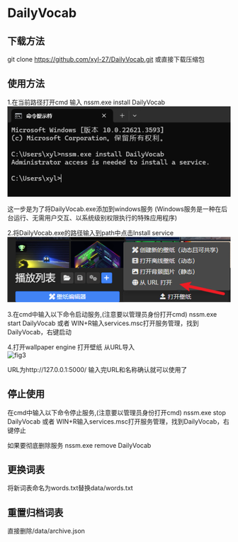 # DailyVocab

## 下载方法
git clone https://github.com/xyl-27/DailyVocab.git
或直接下载压缩包

## 使用方法
1.在当前路径打开cmd 输入
nssm.exe install DailyVocab
![fig1](https://github.com/xyl-27/public-source/blob/main/DailyVocab/image/image.png)

这一步是为了将DailyVocab.exe添加到windows服务 (Windows服务是一种在后台运行、无需用户交互、以系统级别权限执行的特殊应用程序)

2.将DailyVocab.exe的路径输入到path中点击Install service  
![fig2](https://github.com/xyl-27/public-source/blob/main/DailyVocab/image/image-2.png)

3.在cmd中输入以下命令启动服务,(注意要以管理员身份打开cmd)
nssm.exe start DailyVocab
或者
WIN+R输入services.msc打开服务管理，找到DailyVocab，右键启动

4.打开wallpaper engine
打开壁纸
从URL导入  
![fig3](https://github.com/xyl-27/public-source/blob/main/DailyVocab/image/image-3.png)

URL为http://127.0.0.1:5000/
输入完URL和名称确认就可以使用了

## 停止使用
在cmd中输入以下命令停止服务,(注意要以管理员身份打开cmd)
nssm.exe stop DailyVocab
或者
WIN+R输入services.msc打开服务管理，找到DailyVocab，右键停止

如果要彻底删除服务
nssm.exe remove DailyVocab

## 更换词表
将新词表命名为words.txt替换data/words.txt

## 重置归档词表
直接删除/data/archive.json
